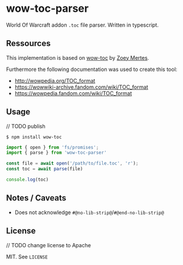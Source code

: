 # wow-toc-parser
World Of Warcraft addon `.toc` file parser. Written in typescript.

## Ressources
This implementation is based on [wow-toc](https://github.com/zekesonxx/wow-toc) by [Zoey Mertes](https://github.com/zekesonxx).

Furthermore the following documentation was used to create this tool:
- http://wowpedia.org/TOC_format
- https://wowwiki-archive.fandom.com/wiki/TOC_format
- https://wowpedia.fandom.com/wiki/TOC_format

## Usage
// TODO publish

`$ npm install wow-toc`

````ts
import { open } from 'fs/promises';
import { parse } from 'wow-toc-parser'

const file = await open('/path/to/file.toc', 'r');
const toc = await parse(file)

console.log(toc)
````

## Notes / Caveats
* Does not acknowledge `#@no-lib-strip@`/`#@end-no-lib-strip@`

## License
// TODO change license to Apache

MIT. See `LICENSE`
